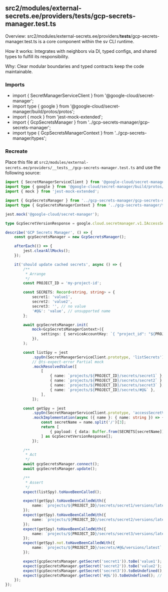 ## src2/modules/external-secrets.ee/providers/__tests__/gcp-secrets-manager.test.ts

Overview: src2/modules/external-secrets.ee/providers/__tests__/gcp-secrets-manager.test.ts is a core component within the sv CLI runtime.

How it works: Integrates with neighbors via DI, typed configs, and shared types to fulfill its responsibility.

Why: Clear modular boundaries and typed contracts keep the code maintainable.

### Imports

- import { SecretManagerServiceClient } from '@google-cloud/secret-manager';
- import type { google } from '@google-cloud/secret-manager/build/protos/protos';
- import { mock } from 'jest-mock-extended';
- import { GcpSecretsManager } from '../gcp-secrets-manager/gcp-secrets-manager';
- import type { GcpSecretsManagerContext } from '../gcp-secrets-manager/types';

### Recreate

Place this file at `src2/modules/external-secrets.ee/providers/__tests__/gcp-secrets-manager.test.ts` and use the following source:

```ts
import { SecretManagerServiceClient } from '@google-cloud/secret-manager';
import type { google } from '@google-cloud/secret-manager/build/protos/protos';
import { mock } from 'jest-mock-extended';

import { GcpSecretsManager } from '../gcp-secrets-manager/gcp-secrets-manager';
import type { GcpSecretsManagerContext } from '../gcp-secrets-manager/types';

jest.mock('@google-cloud/secret-manager');

type GcpSecretVersionResponse = google.cloud.secretmanager.v1.IAccessSecretVersionResponse;

describe('GCP Secrets Manager', () => {
	const gcpSecretsManager = new GcpSecretsManager();

	afterEach(() => {
		jest.clearAllMocks();
	});

	it('should update cached secrets', async () => {
		/**
		 * Arrange
		 */
		const PROJECT_ID = 'my-project-id';

		const SECRETS: Record<string, string> = {
			secret1: 'value1',
			secret2: 'value2',
			secret3: '', // no value
			'#@&': 'value', // unsupported name
		};

		await gcpSecretsManager.init(
			mock<GcpSecretsManagerContext>({
				settings: { serviceAccountKey: `{ "project_id": "${PROJECT_ID}" }` },
			}),
		);

		const listSpy = jest
			.spyOn(SecretManagerServiceClient.prototype, 'listSecrets')
			// @ts-expect-error Partial mock
			.mockResolvedValue([
				[
					{ name: `projects/${PROJECT_ID}/secrets/secret1` },
					{ name: `projects/${PROJECT_ID}/secrets/secret2` },
					{ name: `projects/${PROJECT_ID}/secrets/secret3` },
					{ name: `projects/${PROJECT_ID}/secrets/#@&` },
				],
			]);

		const getSpy = jest
			.spyOn(SecretManagerServiceClient.prototype, 'accessSecretVersion')
			.mockImplementation(async ({ name }: { name: string }) => {
				const secretName = name.split('/')[3];
				return [
					{ payload: { data: Buffer.from(SECRETS[secretName]) } },
				] as GcpSecretVersionResponse[];
			});

		/**
		 * Act
		 */
		await gcpSecretsManager.connect();
		await gcpSecretsManager.update();

		/**
		 * Assert
		 */
		expect(listSpy).toHaveBeenCalled();

		expect(getSpy).toHaveBeenCalledWith({
			name: `projects/${PROJECT_ID}/secrets/secret1/versions/latest`,
		});
		expect(getSpy).toHaveBeenCalledWith({
			name: `projects/${PROJECT_ID}/secrets/secret2/versions/latest`,
		});
		expect(getSpy).toHaveBeenCalledWith({
			name: `projects/${PROJECT_ID}/secrets/secret3/versions/latest`,
		});
		expect(getSpy).not.toHaveBeenCalledWith({
			name: `projects/${PROJECT_ID}/secrets/#@&/versions/latest`,
		});

		expect(gcpSecretsManager.getSecret('secret1')).toBe('value1');
		expect(gcpSecretsManager.getSecret('secret2')).toBe('value2');
		expect(gcpSecretsManager.getSecret('secret3')).toBeUndefined(); // no value
		expect(gcpSecretsManager.getSecret('#@&')).toBeUndefined(); // unsupported name
	});
});

```
